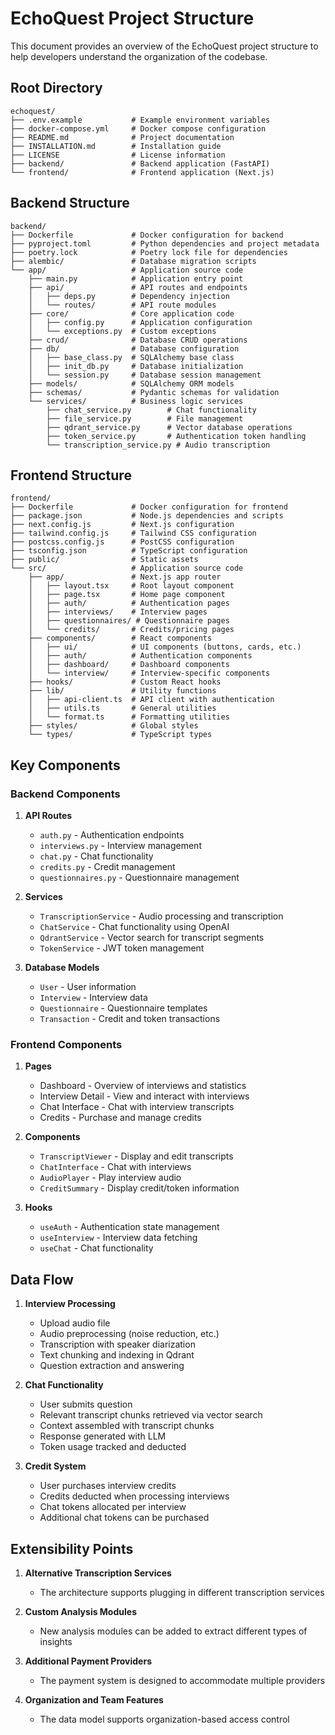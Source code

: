 # EchoQuest Project Structure

This document provides an overview of the EchoQuest project structure to help developers understand the organization of the codebase.

## Root Directory

```
echoquest/
├── .env.example           # Example environment variables
├── docker-compose.yml     # Docker compose configuration
├── README.md              # Project documentation
├── INSTALLATION.md        # Installation guide
├── LICENSE                # License information
├── backend/               # Backend application (FastAPI)
└── frontend/              # Frontend application (Next.js)
```

## Backend Structure

```
backend/
├── Dockerfile             # Docker configuration for backend
├── pyproject.toml         # Python dependencies and project metadata
├── poetry.lock            # Poetry lock file for dependencies
├── alembic/               # Database migration scripts
└── app/                   # Application source code
    ├── main.py            # Application entry point
    ├── api/               # API routes and endpoints
    │   ├── deps.py        # Dependency injection
    │   └── routes/        # API route modules
    ├── core/              # Core application code
    │   ├── config.py      # Application configuration
    │   └── exceptions.py  # Custom exceptions
    ├── crud/              # Database CRUD operations
    ├── db/                # Database configuration
    │   ├── base_class.py  # SQLAlchemy base class
    │   ├── init_db.py     # Database initialization
    │   └── session.py     # Database session management
    ├── models/            # SQLAlchemy ORM models
    ├── schemas/           # Pydantic schemas for validation
    └── services/          # Business logic services
        ├── chat_service.py        # Chat functionality
        ├── file_service.py        # File management
        ├── qdrant_service.py      # Vector database operations
        ├── token_service.py       # Authentication token handling
        └── transcription_service.py # Audio transcription
```

## Frontend Structure

```
frontend/
├── Dockerfile             # Docker configuration for frontend
├── package.json           # Node.js dependencies and scripts
├── next.config.js         # Next.js configuration
├── tailwind.config.js     # Tailwind CSS configuration
├── postcss.config.js      # PostCSS configuration
├── tsconfig.json          # TypeScript configuration
├── public/                # Static assets
└── src/                   # Application source code
    ├── app/               # Next.js app router
    │   ├── layout.tsx     # Root layout component
    │   ├── page.tsx       # Home page component
    │   ├── auth/          # Authentication pages
    │   ├── interviews/    # Interview pages
    │   ├── questionnaires/ # Questionnaire pages
    │   └── credits/       # Credits/pricing pages
    ├── components/        # React components
    │   ├── ui/            # UI components (buttons, cards, etc.)
    │   ├── auth/          # Authentication components
    │   ├── dashboard/     # Dashboard components
    │   └── interview/     # Interview-specific components
    ├── hooks/             # Custom React hooks
    ├── lib/               # Utility functions
    │   ├── api-client.ts  # API client with authentication
    │   ├── utils.ts       # General utilities
    │   └── format.ts      # Formatting utilities
    ├── styles/            # Global styles
    └── types/             # TypeScript types
```

## Key Components

### Backend Components

1. **API Routes**
   - `auth.py` - Authentication endpoints
   - `interviews.py` - Interview management
   - `chat.py` - Chat functionality
   - `credits.py` - Credit management
   - `questionnaires.py` - Questionnaire management

2. **Services**
   - `TranscriptionService` - Audio processing and transcription
   - `ChatService` - Chat functionality using OpenAI
   - `QdrantService` - Vector search for transcript segments
   - `TokenService` - JWT token management

3. **Database Models**
   - `User` - User information
   - `Interview` - Interview data
   - `Questionnaire` - Questionnaire templates
   - `Transaction` - Credit and token transactions

### Frontend Components

1. **Pages**
   - Dashboard - Overview of interviews and statistics
   - Interview Detail - View and interact with interviews
   - Chat Interface - Chat with interview transcripts
   - Credits - Purchase and manage credits

2. **Components**
   - `TranscriptViewer` - Display and edit transcripts
   - `ChatInterface` - Chat with interviews
   - `AudioPlayer` - Play interview audio
   - `CreditSummary` - Display credit/token information

3. **Hooks**
   - `useAuth` - Authentication state management
   - `useInterview` - Interview data fetching
   - `useChat` - Chat functionality

## Data Flow

1. **Interview Processing**
   - Upload audio file
   - Audio preprocessing (noise reduction, etc.)
   - Transcription with speaker diarization
   - Text chunking and indexing in Qdrant
   - Question extraction and answering

2. **Chat Functionality**
   - User submits question
   - Relevant transcript chunks retrieved via vector search
   - Context assembled with transcript chunks
   - Response generated with LLM
   - Token usage tracked and deducted

3. **Credit System**
   - User purchases interview credits
   - Credits deducted when processing interviews
   - Chat tokens allocated per interview
   - Additional chat tokens can be purchased

## Extensibility Points

1. **Alternative Transcription Services**
   - The architecture supports plugging in different transcription services

2. **Custom Analysis Modules**
   - New analysis modules can be added to extract different types of insights

3. **Additional Payment Providers**
   - The payment system is designed to accommodate multiple providers

4. **Organization and Team Features**
   - The data model supports organization-based access control